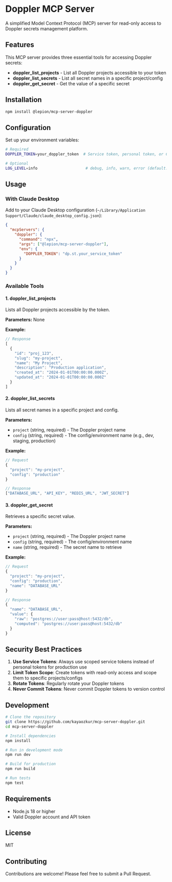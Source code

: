 # Doppler MCP Server

A simplified Model Context Protocol (MCP) server for read-only access to Doppler secrets management platform.

## Features

This MCP server provides three essential tools for accessing Doppler secrets:

- **doppler_list_projects** - List all Doppler projects accessible to your token
- **doppler_list_secrets** - List all secret names in a specific project/config
- **doppler_get_secret** - Get the value of a specific secret

## Installation

```bash
npm install @lepion/mcp-server-doppler
```

## Configuration

Set up your environment variables:

```bash
# Required
DOPPLER_TOKEN=your_doppler_token  # Service token, personal token, or CLI token

# Optional
LOG_LEVEL=info                     # debug, info, warn, error (default: info)
```

## Usage

### With Claude Desktop

Add to your Claude Desktop configuration (`~/Library/Application Support/Claude/claude_desktop_config.json`):

```json
{
  "mcpServers": {
    "doppler": {
      "command": "npx",
      "args": ["@lepion/mcp-server-doppler"],
      "env": {
        "DOPPLER_TOKEN": "dp.st.your_service_token"
      }
    }
  }
}
```

### Available Tools

#### 1. doppler_list_projects
Lists all Doppler projects accessible by the token.

**Parameters:** None

**Example:**
```javascript
// Response
[
  {
    "id": "proj_123",
    "slug": "my-project",
    "name": "My Project",
    "description": "Production application",
    "created_at": "2024-01-01T00:00:00.000Z",
    "updated_at": "2024-01-01T00:00:00.000Z"
  }
]
```

#### 2. doppler_list_secrets
Lists all secret names in a specific project and config.

**Parameters:**
- `project` (string, required) - The Doppler project name
- `config` (string, required) - The config/environment name (e.g., dev, staging, production)

**Example:**
```javascript
// Request
{
  "project": "my-project",
  "config": "production"
}

// Response
["DATABASE_URL", "API_KEY", "REDIS_URL", "JWT_SECRET"]
```

#### 3. doppler_get_secret
Retrieves a specific secret value.

**Parameters:**
- `project` (string, required) - The Doppler project name
- `config` (string, required) - The config/environment name
- `name` (string, required) - The secret name to retrieve

**Example:**
```javascript
// Request
{
  "project": "my-project",
  "config": "production",
  "name": "DATABASE_URL"
}

// Response
{
  "name": "DATABASE_URL",
  "value": {
    "raw": "postgres://user:pass@host:5432/db",
    "computed": "postgres://user:pass@host:5432/db"
  }
}
```

## Security Best Practices

1. **Use Service Tokens**: Always use scoped service tokens instead of personal tokens for production use
2. **Limit Token Scope**: Create tokens with read-only access and scope them to specific projects/configs
3. **Rotate Tokens**: Regularly rotate your Doppler tokens
4. **Never Commit Tokens**: Never commit Doppler tokens to version control

## Development

```bash
# Clone the repository
git clone https://github.com/kayaozkur/mcp-server-doppler.git
cd mcp-server-doppler

# Install dependencies
npm install

# Run in development mode
npm run dev

# Build for production
npm run build

# Run tests
npm test
```

## Requirements

- Node.js 18 or higher
- Valid Doppler account and API token

## License

MIT

## Contributing

Contributions are welcome! Please feel free to submit a Pull Request.